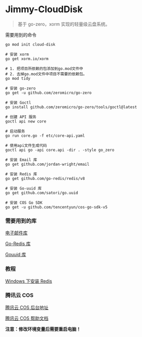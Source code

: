 # Jimmy-CloudDisk

> 基于 go-zero，xorm 实现的轻量级云盘系统。

需要用到的命令

```text
go mod init cloud-disk

# 安装 xorm
go get xorm.io/xorm

# 1. 把项目所依赖的包添加到go.mod文件中
# 2. 去掉go.mod文件中项目不需要的依赖包。
go mod tidy

# 安装 go-zero
go get -u github.com/zeromicro/go-zero

# 安装 Goctl
go install github.com/zeromicro/go-zero/tools/goctl@latest

# 创建 API 服务
goctl api new core

# 启动服务
go run core.go -f etc/core-api.yaml

# 使用api文件生成代码
goctl api go -api core.api -dir . -style go_zero

# 安装 Email 库
go get github.com/jordan-wright/email

# 安装 Redis 库
go get github.com/go-redis/redis/v8

# 安装 Go-uuid 库
go get github.com/satori/go.uuid

# 安装 COS Go SDK
go get -u github.com/tencentyun/cos-go-sdk-v5
```

### 需要用到的库

[电子邮件库](https://github.com/jordan-wright/email)

[Go-Redis 库](https://github.com/go-redis/redis)

[Gouuid 库](https://github.com/satori/go.uuid)

### 教程

[Windows 下安装 Redis](https://redis.com.cn/redis-installation.html)

### 腾讯云 COS

[腾讯云 COS 后台地址](https://console.cloud.tencent.com/cos/bucket)

[腾讯云 COS 帮助文档](https://cloud.tencent.com/document/product/436/31215)

**注意：修改环境变量后需要重启电脑！**
